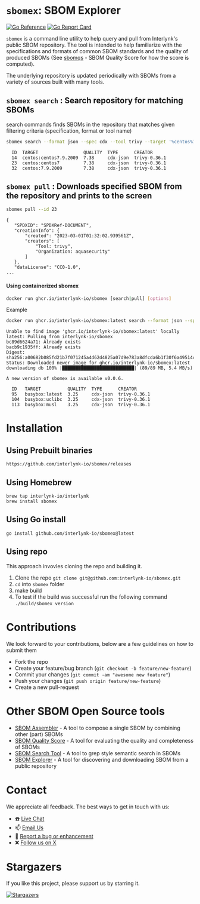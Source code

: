 <!--
 Copyright 2023 Interlynk.io
 
 Licensed under the Apache License, Version 2.0 (the "License");
 you may not use this file except in compliance with the License.
 You may obtain a copy of the License at
 
     http://www.apache.org/licenses/LICENSE-2.0
 
 Unless required by applicable law or agreed to in writing, software
 distributed under the License is distributed on an "AS IS" BASIS,
 WITHOUT WARRANTIES OR CONDITIONS OF ANY KIND, either express or implied.
 See the License for the specific language governing permissions and
 limitations under the License.
-->

# `sbomex`: SBOM Explorer

[![Go Reference](https://pkg.go.dev/badge/github.com/interlynk-io/sbomex.svg)](https://pkg.go.dev/github.com/interlynk-io/sbomex)
[![Go Report Card](https://goreportcard.com/badge/github.com/interlynk-io/sbomex)](https://goreportcard.com/report/github.com/interlynk-io/sbomex)

`sbomex` is a command line utility to help query and pull from Interlynk's public SBOM repository. The tool is intended to help familiarize with the specifications and formats of common SBOM standards and the quality of produced SBOMs (See [sbomqs](https://github.com/interlynk-io/sbomqs/) - SBOM Quality Score for how the score is computed). 

The underlying repository is updated periodically with SBOMs from a variety of sources built with many tools.


## `sbomex search` : Search repository for matching SBOMs
search commands finds SBOMs in the repository that matches given filtering criteria (specification, format or tool name)

```sh
sbomex search --format json --spec cdx --tool trivy --target '%centos%7' --limit 3
```
```
  ID  TARGET                 QUALITY  TYPE      CREATOR
  14  centos:centos7.9.2009  7.38     cdx-json  trivy-0.36.1
  23  centos:centos7         7.38     cdx-json  trivy-0.36.1
  32  centos:7.9.2009        7.38     cdx-json  trivy-0.36.1
```

## `sbomex pull` : Downloads specified SBOM from the repository and prints to the screen
```sh
sbomex pull --id 23
 ```
 ```
 {
	"SPDXID": "SPDXRef-DOCUMENT",
	"creationInfo": {
		"created": "2023-03-01T01:32:02.939561Z",
		"creators": [
			"Tool: trivy",
			"Organization: aquasecurity"
		]
	},
	"dataLicense": "CC0-1.0",
 ...
 ```

#### Using containerized sbomex

```sh
docker run ghcr.io/interlynk-io/sbomex [search|pull] [options]
```
Example
```sh
docker run ghcr.io/interlynk-io/sbomex:latest search --format json --spec cdx --tool trivy --target '%box%' --limit 3
```
```
Unable to find image 'ghcr.io/interlynk-io/sbomex:latest' locally
latest: Pulling from interlynk-io/sbomex
bc89d6624a71: Already exists
bacb9c1935ff: Already exists
Digest: sha256:a00682b085fd21b7f071245a4d62d4825a07d9e783a8dfcda6b1f30f6a49514c
Status: Downloaded newer image for ghcr.io/interlynk-io/sbomex:latest
downloading db 100% |███████████████████████████| (89/89 MB, 5.4 MB/s)

A new version of sbomex is available v0.0.6.

  ID   TARGET          QUALITY  TYPE      CREATOR
  95   busybox:latest  3.25     cdx-json  trivy-0.36.1
  104  busybox:uclibc  3.25     cdx-json  trivy-0.36.1
  113  busybox:musl    3.25     cdx-json  trivy-0.36.1
```

# Installation 

## Using Prebuilt binaries 

```console
https://github.com/interlynk-io/sbomex/releases
```

## Using Homebrew
```console
brew tap interlynk-io/interlynk
brew install sbomex
```

## Using Go install

```console
go install github.com/interlynk-io/sbomex@latest
```

## Using repo

This approach invovles cloning the repo and building it. 

1. Clone the repo `git clone git@github.com:interlynk-io/sbomex.git`
2. `cd` into `sbomex` folder 
3. make build
4. To test if the build was successful run the following command `./build/sbomex version`


# Contributions
We look forward to your contributions, below are a few guidelines on how to submit them 

- Fork the repo
- Create your feature/bug branch (`git checkout -b feature/new-feature`)
- Commit your changes (`git commit -am "awesome new feature"`)
- Push your changes (`git push origin feature/new-feature`)
- Create a new pull-request

# Other SBOM Open Source tools
- [SBOM Assembler](https://github.com/interlynk-io/sbomasm) - A tool to compose a single SBOM by combining other (part) SBOMs
- [SBOM Quality Score](https://github.com/interlynk-io/sbomqs) - A tool for evaluating the quality and completeness of SBOMs
- [SBOM Search Tool](https://github.com/interlynk-io/sbomagr) - A tool to grep style semantic search in SBOMs
- [SBOM Explorer](https://github.com/interlynk-io/sbomex) - A tool for discovering and downloading SBOM from a public repository

# Contact 
We appreciate all feedback. The best ways to get in touch with us:
- :phone: [Live Chat](https://www.interlynk.io/#hs-chat-open)
- 📫 [Email Us](mailto:hello@interlynk.io)
- 🐛 [Report a bug or enhancement](https://github.com/interlynk-io/sbomex/issues) 
- :x: [Follow us on X](https://twitter.com/InterlynkIo)

# Stargazers

If you like this project, please support us by starring it. 

[![Stargazers](https://starchart.cc/interlynk-io/sbomex.svg)](https://starchart.cc/interlynk-io/sbomex)
